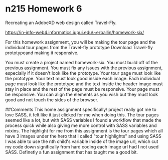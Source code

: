 # n215 Homework 6

Recreating an AdobeXD web design called Travel-Fly.

https://in-info-web4.informatics.iupui.edu/~erballin/homework-six/

For this homework assignment, you will be making the tour page and the individual tour pages from the Travel-fly prototype Download Travel-fly prototypeand making it responsive.

You must create a project named homework-six.
You must build off of the previous assignment.
You must fix any issues with the previous assignment, especially if it doesn't look like the prototype.
Your tour page must look like the prototype. Your text must look good inside each image.
Each individual page must look like the prototype and the text inside the header image must stay in place and the rest of the page must be responsive.
Your page must be responsive.
You can align the elements as you wish but they must look good and not touch the sides of the browser.

##Comments
This home assignment specifically/ project really got me to love SASS, it felt like it just clicked for me when doing this.
The tour pages seemed like a lot, but with SASS variables I found a workflow that made the process quick while also giving me more control with SASS variables and mixins. The highlight for me from this assignment is the tour pages which all have 3 images under the hero that I called "tour highlights" and using SASS I was able to use the nth child's variable inside of the image url, which cut my code down significally from hard coding each image url had I not used SASS.  Definetly a fun assignment that has taught me a good bit.
